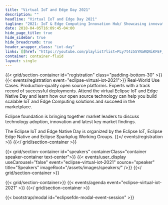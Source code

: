 ```yaml
---
title: "Virtual IoT and Edge Day 2021"
description: ""
headline: "Virtual IoT and Edge Day 2021"
tagline: "2021: IoT & Edge Computing Innovation Hub/ Showcasing innovation in IoT and Edge Computing"
date: 2018-04-05T16:09:45-04:00
hide_page_title: true
hide_sidebar: true
hide_breadcrumb: true
header_wrapper_class: "iot-day"
links: [[href: "https://youtube.com/playlist?list=PLy7t4z5SYNaRQNiKFEF_BRELXSIB5_4Gm", text: "Watch the Recordings"]]
container: container-fluid
layout: single
---
```


{{< grid/section-container id="registration" class="padding-bottom-30" >}}
  {{< events/registration event="eclipse-virtual-iot-2021">}}
Real-World Use Cases. Production-quality open source platforms. Experts with a track record of successful deployments. Attend the virtual Eclipse IoT and Edge Native Day and learn how our open source technology can help you build scalable IoT and Edge Computing solutions and succeed in the marketplace.

Eclipse foundation is bringing together market leaders to discuss technology adoption, innovation and latest key market findings.

The Eclipse IoT and Edge Native Day is organized by the Eclipse IoT, Eclipse Edge Native and Eclipse Sparkplug Working Groups.
  {{</ events/registration >}}
{{</ grid/section-container >}}

<!-- Add user carousel for committee -->
{{< grid/section-container id="speakers"  containerClass="container speaker-container text-center">}}
  {{< events/user_display useCarousel="false" event="eclipse-virtual-iot-2021" source="speaker" title="Speakers" imageRoot="/assets/images/speakers/" />}}
{{</ grid/section-container >}}

{{< grid/section-container>}}
  {{< events/agenda event="eclipse-virtual-iot-2021" >}}
{{</ grid/section-container >}}

<!-- Add modal for use w/ agenda -->
{{< bootstrap/modal id="eclipsefdn-modal-event-session" >}}